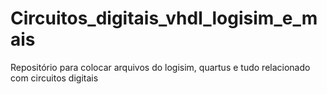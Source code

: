# Circuitos_digitais_vhdl_logisim_e_mais
Repositório para colocar arquivos do logisim, quartus e tudo relacionado com circuitos digitais
